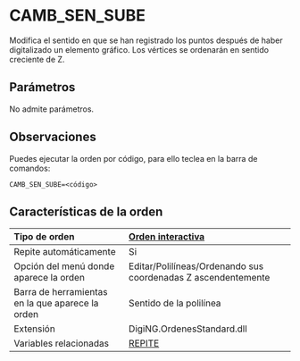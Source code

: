 # CAMB\_SEN\_SUBE

Modifica el sentido en que se han registrado los puntos después de haber digitalizado un elemento gráfico. Los vértices se ordenarán en sentido creciente de Z.

## Parámetros

No admite parámetros.

## Observaciones

Puedes ejecutar la orden por código, para ello teclea en la barra de comandos:

`CAMB_SEN_SUBE=<código>`

## Características de la orden

| Tipo de orden | [Orden interactiva]() |
| :--- | :--- |
| Repite automáticamente | Si |
| Opción del menú donde aparece la orden | Editar/Polilíneas/Ordenando sus coordenadas Z ascendentemente |
| Barra de herramientas en la que aparece la orden | Sentido de la polilínea |
| Extensión | DigiNG.OrdenesStandard.dll |
| Variables relacionadas | [REPITE](REPITE.html) |

